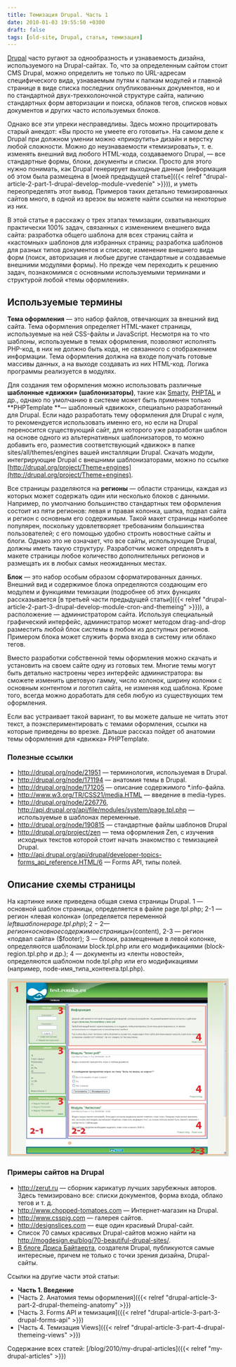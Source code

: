 ```yaml
---
title: Темизация Drupal. Часть 1
date: 2010-01-03 19:55:50 +0300
draft: false
tags: [old-site, Drupal, статья, темизация]
---
```

[Drupal](http://drupal.org) часто ругают за однообразность и узнаваемость дизайна, используемого на Drupal-сайтах. То, что за определенным сайтом стоит CMS Drupal, можно определить не только по URL-адресам специфического вида, узнаваемым путям к папкам модулей и главной странице в виде списка последних опубликованных документов, но и по стандартной двух-трехколоночной структуре сайта, наличию стандартных форм авторизации и поиска, облаков тегов, списков новых документов и других часто используемых блоков.

Однако все эти упреки несправедливы. Здесь можно процитировать старый анекдот: «Вы просто не умеете его готовить». На самом деле к Drupal при должном умении можно «прикрутить» дизайн и верстку любой сложности. Можно до неузнаваемости «темизировать», т. е. изменять внешний вид любого HTML-кода, создаваемого Drupal, — все стандартные формы, блоки, документы и списки. Просто для этого нужно понимать, как Drupal генерирует выходные данные (информация об этом была размещена в [моей предыдущей статье]({{< relref "drupal-article-2-part-1-drupal-develop-module-vvedenie" >}})), и уметь переопределять этот вывод. Примеров таких детально темизированных сайтов много, в одной из врезок вы можете найти ссылки на некоторые из них.

В этой статье я расскажу о трех этапах темизации, охватывающих практически 100% задач, связанных с изменением внешнего вида сайта: разработка общего шаблона для всех страниц сайта и «кастомных» шаблонов для избранных страниц; разработка шаблонов для разных типов документов и списков; изменение внешнего вида форм (поиск, авторизация и любые другие стандартные и создаваемые внешними модулями формы). Но прежде чем переходить к решению задач, познакомимся с основными используемыми терминами и структурой любой «темы оформления».
<!--more-->
## Используемые термины

**Тема оформления** — это набор файлов, отвечающих за внешний вид сайта. Тема оформления определяет HTML-макет страницы, используемые на ней CSS-файлы и JavaScript. Несмотря на то что шаблоны, используемые в темах оформления, позволяют исполнять PHP-код, в них не должно быть кода, не связанного с отображением информации. Тема оформления должна на входе получать готовые массивы данных, а на выходе создавать из них HTML-код. Логика программы реализуется в модулях.

Для создания тем оформления можно использовать различные **шаблонные «движки» (шаблонизаторы)**, такие как [Smarty](http://smarty.net), [PHPTAL](http://phptal.org/) и др., однако по умолчанию в системе может быть применен только **PHPTemplate **— шаблонный «движок», специально разработанный для Drupal. Если надо разработать тему оформления для Drupal с нуля, то рекомендуется использовать именно его, но если на Drupal переносится существующий сайт, для которого уже разработан шаблон на основе одного из альтернативных шаблонизаторов, то можно добавить его, разместив соответствующий «движок» в папке sites/all/themes/engines вашей инсталляции Drupal. Скачать модули, интегрирующие Drupal с внешними шаблонизаторами, можно по ссылке [http://drupal.org/project/Theme+engines](http://drupal.org/project/Theme+engines).

Все страницы разделяются на **регионы** — области страницы, каждая из которых может содержать один или несколько блоков с данными. Например, по умолчанию большинство стандартных тем оформления состоит из пяти регионов: левая и правая колонка, шапка, подвал сайта и регион с основным его содержимым. Такой макет страницы наиболее популярен, поскольку удовлетворяет требованиям большинства пользователей; с его помощью удобно строить новостные сайты и блоги. Однако это не означает, что все сайты, использующие Drupal, должны иметь такую структуру. Разработчик может определять в макете страницы любое количество дополнительных регионов и размещать их в любых самых неожиданных местах.

**Блок** — это набор особым образом сформатированных данных. Внешний вид и содержимое блока определяются создающим его модулем и функциями темизации (подробнее об этих функциях рассказывается [в третьей части предыдущей статьи]({{< relref "drupal-article-2-part-3-drupal-develop-module-cron-and-themeing" >}})</a>), а расположение — администратором сайта. Используя специальный графический интерфейс, администратор может методом drag-and-drop разместить любой блок системы в любом из доступных регионов. Примером блока может служить форма входа в систему или облако тегов.

Вместо разработки собственной темы оформления можно скачать и установить на своем сайте одну из готовых тем. Многие темы могут быть детально настроены через интерфейс администратора: вы сможете изменить цветовую гамму, число колонок, ширину колонки с основным контентом и логотип сайта, не изменяя код шаблона. Кроме того, всегда можно доработать для себя любую из существующих тем оформления.

Если вас устраивает такой вариант, то вы можете дальше не читать этот текст, а поэкспериментировать с темами оформления, ссылки на которые приведены во врезке. Дальше рассказ пойдет об анатомии темы оформления для «движка» PHPTemplate.

### Полезные ссылки
 - http://drupal.org/node/21951 — терминология, используемая в Drupal.
 - http://drupal.org/node/171194 — анатомия темы в Drupal.
 - http://drupal.org/node/171205 — описание содержимого *.info-файла.
 - http://www.w3.org/TR/CSS21/media.HTML — введение в media-types.
 - http://drupal.org/node/226776, http://api.drupal.org/api/file/modules/system/page.tpl.php — используемые в шаблонах переменные.
 - http://drupal.org/node/190815 — стандартные файлы шаблонов Drupal
 - http://drupal.org/project/zen — тема оформления Zen, с изучения исходных текстов которой стоит начать знакомство с темизацией Drupal.
 - http://api.drupal.org/api/drupal/developer-topics-forms_api_reference.HTML/6 — Forms API, типы полей.
 
## Описание схемы страницы

На картинке ниже приведена общая схема страницы Drupal.
1 — основной шаблон страницы, определяется в файле page.tpl.php;
2-1 — регион «левая колонка» (определяется переменной $left в шаблоне page.tpl.php);
2-2 — регион «основное содержимое страницы» ($content),
2-3 — регион «подвал сайта» ($footer);
3 — блоки, размещенные в левой колонке, определяются шаблонами block.tpl.php или его модификациями (block-region.tpl.php и др.);
4 — документы из «ленты новостей», определяются шаблоном node.tpl.php или его модификациями (например, node-имя_типа_контента.tpl.php).

![Друпал, настройка оформления](drupal_nastroika_oformleniya_0.jpg)

### Примеры сайтов на Drupal
 - http://zerut.ru — сборник карикатур лучших зарубежных авторов. Здесь темизировано все: списки документов, форма входа, облако тегов и т. д.
 - http://www.chopped-tomatoes.com — Интернет-магазин на Drupal.
 - http://www.csspig.com — галерея сайтов.
 - http://designslices.com — еще один красивый Drupal-сайт.
 - Список 70 самых красивых Drupal-сайтов можно найти на http://mogdesign.eu/blog/70-beautiful-drupal-sites/.
 - [В блоге Дриса Байтаерта](http://buytaert.net/tag/drupal-sites), создателя Drupal, публикуются самые интересные, причем не только с точки зрения дизайна, Drupal-сайты.

Ссылки на другие части этой статьи:
- **Часть 1. Введение**
- [Часть 2. Анатомия темы оформления]({{< relref "drupal-article-3-part-2-drupal-themeing-anatomy" >}})
- [Часть 3. Forms API и темизация]({{< relref "drupal-article-3-part-3-drupal-forms-api" >}})
- [Часть 4. Темизация Views]({{< relref "drupal-article-3-part-4-drupal-themeing-views" >}})
 
Содержание всех статей: [/blog/2010/my-drupal-articles]({{< relref "my-drupal-articles" >}})